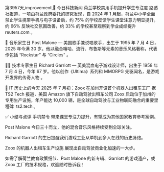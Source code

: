 第3957天,improvement,📰 今日科技新闻
荷兰学校禁用手机提升学生专注度
路透社报道，一项由荷兰政府委托的研究发现，自 2024 年 1 月起，荷兰中小学全面禁止学生携带手机与电子设备后，约 75% 的学校反馈学生课堂注意力明显提升，约 66% 反映社交氛围改善，约 33% 的学校甚至观察到学业成绩提升 
reuters.com
。

🎵 音乐家生日
Post Malone — 美国歌手兼说唱歌手，出生于 1995 年 7 月 4 日，2025 年今满 30 岁。他以融合嘻哈、流行、布鲁斯等元素的音乐风格著称，代表作包括 “Rockstar” 与 “Circles” 。

👨‍💻 技术专家生日
Richard Garriott — 英美混血电子游戏设计师，出生于 1958 年 7 月 4 日，今年 67 岁。他以创作《Ultima》系列和 MMORPG 先驱闻名，是游戏开发界的传奇人物 。

📜 IT 历史上的今天
2025 年 7 月初：Zoox 在加州开设首个机器人出租车工厂
据 TS2 Tech 报道，美国 Amazon 旗下自动驾驶出租车公司 Zoox 启动位于加州的专用生产设施，年产能达 10,000 辆，是全球自动驾驶与工业物联网融合的重要里程碑 
ts2.tech
。

✅ 小结与点评
手机禁令 带来课堂专注力提升，有望成为其他国家教育参考案例。

Post Malone 今日三十而立，他的混合音乐风格持续受到全球关注。

Richard Garriott 的生日提醒我们游戏工业从单机到多人在线的历史脉络。

Zoox 的机器人出租车生产设施 展现出自动驾驶商业化加速的一大步。

如需了解荷兰教育政策细节、Post Malone 的新专辑、Garriott 的游戏遗产，或 Zoox 工厂的技术规格，欢迎随时告诉我！

